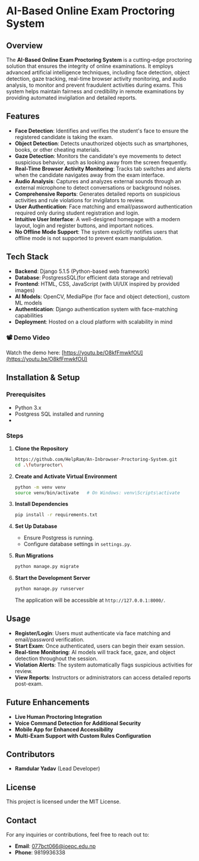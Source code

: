 # AI-Based Online Exam Proctoring System

## Overview

The **AI-Based Online Exam Proctoring System** is a cutting-edge proctoring solution that ensures the integrity of online examinations. It employs advanced artificial intelligence techniques, including face detection, object detection, gaze tracking, real-time browser activity monitoring, and audio analysis, to monitor and prevent fraudulent activities during exams. This system helps maintain fairness and credibility in remote examinations by providing automated invigilation and detailed reports.

## Features
- **Face Detection**: Identifies and verifies the student's face to ensure the registered candidate is taking the exam.
- **Object Detection**: Detects unauthorized objects such as smartphones, books, or other cheating materials.
- **Gaze Detection**: Monitors the candidate's eye movements to detect suspicious behavior, such as looking away from the screen frequently.
- **Real-Time Browser Activity Monitoring**: Tracks tab switches and alerts when the candidate navigates away from the exam interface.
- **Audio Analysis**: Captures and analyzes external sounds through an external microphone to detect conversations or background noises.
- **Comprehensive Reports**: Generates detailed reports on suspicious activities and rule violations for invigilators to review.
- **User Authentication**: Face matching and email/password authentication required only during student registration and login.
- **Intuitive User Interface**: A well-designed homepage with a modern layout, login and register buttons, and important notices.
- **No Offline Mode Support**: The system explicitly notifies users that offline mode is not supported to prevent exam manipulation.

## Tech Stack
- **Backend**: Django 5.1.5 (Python-based web framework)
- **Database**: PostgressSQL(for efficient data storage and retrieval)
- **Frontend**: HTML, CSS, JavaScript (with UI/UX inspired by provided images)
- **AI Models**: OpenCV, MediaPipe (for face and object detection), custom ML models
- **Authentication**: Django authentication system with face-matching capabilities
- **Deployment**: Hosted on a cloud platform with scalability in mind


### 📽️ Demo Video

Watch the demo here: [https://youtu.be/O8kfFmwkfOU](https://youtu.be/O8kfFmwkfOU)


## Installation & Setup
### Prerequisites
- Python 3.x
- Postgress SQL installed and running
- 

### Steps
1. **Clone the Repository**
   ```bash
   https://github.com/HelpRam/An-Inbrowser-Proctoring-System.git
   cd .\futurproctor\
   ```

2. **Create and Activate Virtual Environment**
   ```bash
   python -m venv venv
   source venv/bin/activate   # On Windows: venv\Scripts\activate
   ```

3. **Install Dependencies**
   ```bash
   pip install -r requirements.txt
   ```

4. **Set Up Database**
   - Ensure Postgress is running.
   - Configure database settings in `settings.py`.

5. **Run Migrations**
   ```bash
   python manage.py migrate
   ```

6. **Start the Development Server**
   ```bash
   python manage.py runserver
   ```
   The application will be accessible at `http://127.0.0.1:8000/`.

## Usage
- **Register/Login**: Users must authenticate via face matching and email/password verification.
- **Start Exam**: Once authenticated, users can begin their exam session.
- **Real-time Monitoring**: AI models will track face, gaze, and object detection throughout the session.
- **Violation Alerts**: The system automatically flags suspicious activities for review.
- **View Reports**: Instructors or administrators can access detailed reports post-exam.

## Future Enhancements
- **Live Human Proctoring Integration**
- **Voice Command Detection for Additional Security**
- **Mobile App for Enhanced Accessibility**
- **Multi-Exam Support with Custom Rules Configuration**

## Contributors
- **Ramdular Yadav** (Lead Developer)


## License
This project is licensed under the MIT License.

## Contact
For any inquiries or contributions, feel free to reach out to:
- **Email**: 077bct066@ioepc.edu.np
- **Phone**: 9819936338

